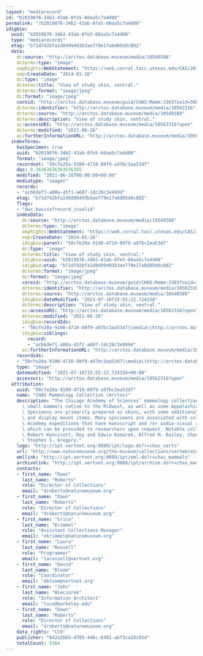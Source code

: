 ```yaml
---
layout: "mediarecord"
id: "b2019876-34b2-43ab-8fe5-60aa5c7a4d08"
permalink: "/b2019876-34b2-43ab-8fe5-60aa5c7a4d08"
idigbio:
  uuid: "b2019876-34b2-43ab-8fe5-60aa5c7a4d08"
  type: "mediarecords"
  etag: "b71d742bfa1d8d99493b3ae779e17a6d05ddc882"
  data:
    dc:source: "http://arctos.database.museum/media/10548588"
    dcterms:type: "image"
    xmpRights:WebStatement: "https://web.corral.tacc.utexas.edu/CAS/20161217-02/jpg/chas_mamm_3303.3.jpg"
    xmp:CreateDate: "2014-01-16"
    dc:type: "image"
    dcterms:title: "View of study skin, ventral."
    dcterms:format: "image/jpeg"
    dc:format: "image/jpeg"
    coreid: "http://arctos.database.museum/guid/CHAS:Mamm:3303?seid=3088432"
    dcterms:identifier: "http://arctos.database.museum/media/10562316"
    dcterms:source: "http://arctos.database.museum/media/10548588"
    dcterms:description: "View of study skin, ventral."
    ac:accessURI: "http://arctos.database.museum/media/10562316?open"
    dcterms:modified: "2021-06-26"
    ac:furtherInformationURL: "http://arctos.database.museum/media/10562316"
  indexTerms:
    hasSpecimen: true
    uuid: "b2019876-34b2-43ab-8fe5-60aa5c7a4d08"
    format: "image/jpeg"
    recordset: "50cfe20a-9100-4710-89f9-a97bc3aa53d7"
    dqs: 0.36363636363636365
    modified: "2021-06-26T00:00:00+00:00"
    mediatype: "images"
    records:
    - "acb6def1-a00a-45f1-a607-1dc28c3e999d"
    etag: "b71d742bfa1d8d99493b3ae779e17a6d05ddc882"
    flags:
    - "dwc_basisofrecord_invalid"
    indexData:
      dc:source: "http://arctos.database.museum/media/10548588"
      dcterms:type: "image"
      xmpRights:WebStatement: "https://web.corral.tacc.utexas.edu/CAS/20161217-02/jpg/chas_mamm_3303.3.jpg"
      xmp:CreateDate: "2014-01-16"
      idigbio:parent: "50cfe20a-9100-4710-89f9-a97bc3aa53d7"
      dc:type: "image"
      dcterms:title: "View of study skin, ventral."
      idigbio:uuid: "b2019876-34b2-43ab-8fe5-60aa5c7a4d08"
      idigbio:etag: "b71d742bfa1d8d99493b3ae779e17a6d05ddc882"
      dcterms:format: "image/jpeg"
      dc:format: "image/jpeg"
      coreid: "http://arctos.database.museum/guid/CHAS:Mamm:3303?seid=3088432"
      dcterms:identifier: "http://arctos.database.museum/media/10562316"
      dcterms:source: "http://arctos.database.museum/media/10548588"
      idigbio:dateModified: "2021-07-16T15:55:22.724156"
      dcterms:description: "View of study skin, ventral."
      ac:accessURI: "http://arctos.database.museum/media/10562316?open"
      dcterms:modified: "2021-06-26"
      idigbio:recordIds:
      - "50cfe20a-9100-4710-89f9-a97bc3aa53d7\\media\\http://arctos.database.museum/media/10562316"
      idigbio:siblings:
        record:
        - "acb6def1-a00a-45f1-a607-1dc28c3e999d"
      ac:furtherInformationURL: "http://arctos.database.museum/media/10562316"
    recordids:
    - "50cfe20a-9100-4710-89f9-a97bc3aa53d7\\media\\http://arctos.database.museum/media/10562316"
    type: "image"
    datemodified: "2021-07-16T15:55:22.724156+00:00"
    accessuri: "http://arctos.database.museum/media/10562316?open"
  attribution:
    uuid: "50cfe20a-9100-4710-89f9-a97bc3aa53d7"
    name: "CHAS Mammalogy Collection (Arctos)"
    description: "The Chicago Academy of Sciences’ mammalogy collection contains mostly\
      \ small mammals native to the Midwest, as well as some Appalachian species.\
      \ Specimens are primarily prepared as skins, with some additional osteological\
      \ and display mount items. Many specimens are associated with collectors or\
      \ Academy expeditions that have manuscript and /or audio-visual archival material,\
      \ which can be provided to researchers upon request. Notable collectors include\
      \ Robert Kennicott, Roy and Edwin Komarek, Alfred M. Bailey, Charles D. Brower,\
      \ Stephen S. Gregory."
    logo: "http://ipt.vertnet.org:8080/ipt/logo.do?r=chas_verts"
    url: "http://www.naturemuseum.org/the-museum/collections/vertebrates"
    emllink: "http://ipt.vertnet.org:8080/ipt/eml.do?r=chas_mammals"
    archivelink: "http://ipt.vertnet.org:8080/ipt/archive.do?r=chas_mammals"
    contacts:
    - first_name: "Dawn"
      last_name: "Roberts"
      role: "Director of Collections"
      email: "droberts@naturemuseum.org"
    - first_name: "Dawn"
      last_name: "Roberts"
      role: "Director of Collections"
      email: "droberts@naturemuseum.org"
    - first_name: "Erica"
      last_name: "Krimmel"
      role: "Assistant Collections Manager"
      email: "ekrimmel@naturemuseum.org"
    - first_name: "Laura"
      last_name: "Russell"
      role: "Programmer"
      email: "larussell@vertnet.org"
    - first_name: "David"
      last_name: "Bloom"
      role: "Coordinator"
      email: "dbloom@vertnet.org"
    - first_name: "John"
      last_name: "Wieczorek"
      role: "Information Architect"
      email: "tuco@berkeley.edu"
    - first_name: "Dawn"
      last_name: "Roberts"
      role: "Director of Collections"
      email: "droberts@naturemuseum.org"
    data_rights: "CC0"
    publisher: "842a2bb5-d705-4d6c-8401-abf3ca28c05d"
    totalCount: 5364
---
```

